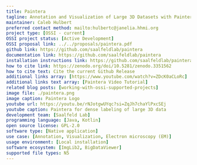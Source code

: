 ```yaml
---
title: Paintera
tagline: Annotation and Visualization of Large 3D Datasets with Paintera
maintainer: Caleb Hulbert
preferred contact method: mailto:hulbertc@janelia.hhmi.org
project type: [OSSI - current]
OSSI project status: [Active Development]
OSSI proposal link: ../../proposals/paintera.pdf
github link: https://github.com/saalfeldlab/paintera
documentation link: https://github.com/saalfeldlab/paintera
installation instructions link: https://github.com/saalfeldlab/paintera?tab=readme-ov-file#installation-and-usage
how to cite link: https://zenodo.org/doi/10.5281/zenodo.3351562
how to cite text: Cite the current Github Release
additional links array: [https://www.youtube.com/watch?v=ZDcK0aCLoRc]
additional links text array: [Paintera Video Tutorial]
related blog posts: [working-with-ossi-supported-projects]
image file: ./paintera.png
image caption: Paintera Logo
youtube url: https://youtu.be/rNJotgwUYqc?si=ZqJh7chaYlPxcSEj
youtube caption: Paintera for dense labeling of large 3D data
development team: [Saalfeld Lab]
programming language: [Java, Kotlin]
open source license: GPL-2.0
software type: [Native application]
use case: [Annotation, Visualization, Electron microscopy (EM)]
usage environment: [Local installation]
software ecosystem: [ImgLib2, BigDataViewer]
supported file types: N5
---
```

